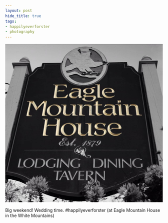 ```yaml
---
layout: post
hide_title: true
tags:
- happilyeverforster
- photography
---
```

![](/tumblr_files/tumblr_nt1xt1oQrn1uxadqoo1_1280.jpg)  

Big weekend! Wedding time. #happilyeverforster (at Eagle Mountain House in the White Mountains)
